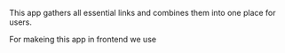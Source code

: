This app gathers all essential links and combines them into one place for users.

For makeing this app in frontend we use 

